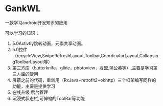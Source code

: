 # GankWL
一款学习android开发知识的应用


可以学习的知识：
  1. 5.0Activtiy跳转动画，元素共享动画。
  2. 5.0控件（recycleView,SwipeRefreshLayout,Toolbar,CoordinatorLayout,CollapsingToolbarLayout等）
  3. 第三方库（butterknife，glide，photoview，友盟,蒲公英等）,主要是学习第三方库的使用
  4. 屏蔽之前的代码，重新用（RxJava+retrofit2+okhttp）三个框架编写同样的功能，主要是提供学习
  5. 在线升级,后台管理
  6. 沉浸式状态栏,可伸缩的ToolBar等功能
